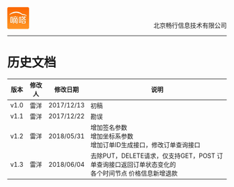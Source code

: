 <div align="center">
<img src="dida.jpg" height="50" width="50" align="left">
<br><p align="right">北京畅行信息技术有限公司</p>
</div>


---
# 历史文档  

|     版本        | 修改人   |  修改日期    |  说明  |
| :---:      | :---:      | :---:      |  ---|
| v1.0        |   雷洋   |   2017/12/13 |     初稿    |
| v1.1        |   雷洋   |   2017/12/22 |     勘误   |
| v1.2        |   雷洋   |   2018/05/31 |     增加签名参数<br>增加坐标系参数<br>增加订单ID生成接口，修改订单查询接口   |
|v1.3         |   雷洋   |   2018/06/04 | 去除PUT，DELETE请求，仅支持GET，POST 订单查询接口返回订单状态变化的<BR>各个时间节点 价格信息新增退款 